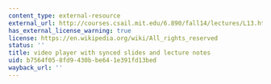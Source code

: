 ```yaml
---
content_type: external-resource
external_url: http://courses.csail.mit.edu/6.890/fall14/lectures/L13.html
has_external_license_warning: true
license: https://en.wikipedia.org/wiki/All_rights_reserved
status: ''
title: video player with synced slides and lecture notes
uid: b7564f05-8fd9-430b-be64-1e391fd13bed
wayback_url: ''
---
```

